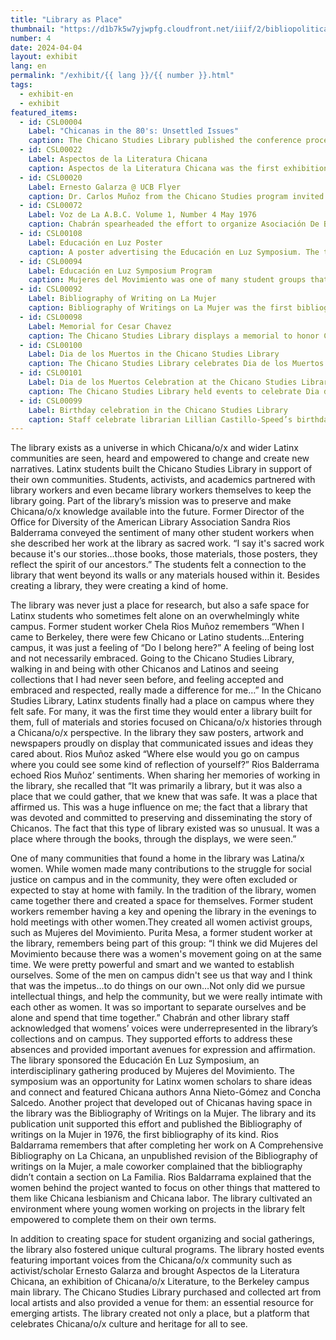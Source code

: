 ```yaml
---
title: "Library as Place"
thumbnail: "https://d1b7k5w7yjwpfg.cloudfront.net/iiif/2/bibliopolitica_CSL00108_CSL00108_001/1279,3820,8236,8120/full/0/default.jpg"
number: 4
date: 2024-04-04
layout: exhibit
lang: en
permalink: "/exhibit/{{ lang }}/{{ number }}.html"
tags: 
  - exhibit-en
  - exhibit
featured_items:
  - id: CSL00004
    Label: "Chicanas in the 80's: Unsettled Issues"
    caption: The Chicano Studies Library published the conference proceedings from a symposium organized by a group of Chicana scholars at UC Berkeley 
  - id: CSL00022
    Label: Aspectos de la Literatura Chicana
    caption: Aspectos de la Literatura Chicana was the first exhibition of Chicanx literature in UC Berklely’s Doe Library, coordinated by Chicano Studies Library staff.
  - id: CSL00020
    Label: Ernesto Galarza @ UCB Flyer
    caption: Dr. Carlos Muñoz from the Chicano Studies program invited activist Ernesto Galarza to speak with the community at UC Berkeley. The cover of Galarza’s book, Barrio Boy is featured on the poster.
  - id: CSL00072
    Label: Voz de La A.B.C. Volume 1, Number 4 May 1976
    caption: Chabrán spearheaded the effort to organize Asociación De Bibliotecas Chicanas (ABC) to bring together library workers interested in growing Chicanx collections. The group met regularly until 1978. The ABC newsletter was published and distributed by the Chicano Studies Library.
  - id: CSL00108
    Label: Educación en Luz Poster
    caption: A poster advertising the Educación en Luz Symposium. The telephone number listed belonged to the Chicano Studies Library. 
  - id: CSL00094
    Label: Educación en Luz Symposium Program
    caption: Mujeres del Movimiento was one of many student groups that formed through their connection to the Chicano Studies Library. Mujeres del Movimiento was an all women group, who did important work in the community and sought to create spaces for Latinx women on campus. They organized the Educación en Luz Symposium to create a platform for Latina scholars to share their work and connect. 
  - id: CSL00092
    Label: Bibliography of Writing on La Mujer
    caption: Bibliography of Writings on La Mujer was the first bibliography on the Chicana experience in the United States. It was compiled by student workers in the library using the Chicano Studies Library’s collections.
  - id: CSL00098
    Label: Memorial for Cesar Chavez
    caption: The Chicano Studies Library displays a memorial to honor Cesar Chavez at the time of his passing in 1993
  - id: CSL00100
    Label: Dia de los Muertos in the Chicano Studies Library
    caption: The Chicano Studies Library celebrates Dia de los Muertos on campus.
  - id: CSL00101
    Label: Dia de los Muertos Celebration at the Chicano Studies Library
    caption: The Chicano Studies Library held events to celebrate Dia de los Muertos on campus. Professor Larry Trujillo is among the crowd.
  - id: CSL00099
    Label: Birthday celebration in the Chicano Studies Library
    caption: Staff celebrate librarian Lillian Castillo-Speed’s birthday in front of the stacks in the Chicano Studies library in 1994.
---
```


The library exists as a universe in which Chicana/o/x  and wider Latinx communities are seen, heard and empowered to change and create new narratives.  Latinx students built the Chicano Studies Library in support of their own communities. Students, activists, and academics partnered with library workers and even became library workers themselves to keep the library going. Part of the library’s mission was to preserve and make Chicana/o/x knowledge available into the future. Former Director of the Office for Diversity of the American Library Association Sandra Rios Balderrama conveyed the sentiment of many other student workers when she described her work at the library as sacred work. “I say it's sacred work because it's our stories…those books, those materials, those posters, they reflect the spirit of our ancestors.” The students felt a connection to the library that went beyond its walls or any materials housed within it. Besides creating a library, they were creating a kind of home. 

The library was never just a place for research, but also a safe space for Latinx students who sometimes felt alone on an overwhelmingly white campus. Former student worker Chela Rios Muñoz remembers “When I came to Berkeley, there were few Chicano or Latino students…Entering campus, it was just a feeling of “Do I belong here?” A feeling of being lost and not necessarily embraced. Going to the Chicano Studies Library, walking in and being with other Chicanos and Latinos and seeing collections that I had never seen before, and feeling accepted and embraced and respected, really made a difference for me…” In the Chicano Studies Library, Latinx students finally had a place on campus where they felt safe. For many, it was the first time they would enter a library built for them, full of materials and stories focused on Chicana/o/x  histories through a Chicana/o/x perspective. In the library they saw posters, artwork and newspapers proudly on display that communicated issues and ideas they cared about. Rios Muñoz asked  “Where else would you go on campus where you could see some kind of reflection of yourself?” Rios Balderrama echoed Rios Muñoz’ sentiments. When sharing her memories of working in the library, she recalled that “It was primarily a library, but it was also a place that we could gather, that we knew that was safe. It was a place that affirmed us. This was a huge influence on me; the fact that a library that was devoted and committed to preserving and disseminating the story of Chicanos. The fact that this type of library existed was so unusual. It was a place where through the books, through the displays, we were seen.”

One of many communities that found a home in the library was Latina/x women. While women made many contributions to the struggle for social justice on campus and in the community, they were often excluded or expected to stay at home with family. In the tradition of the library, women came together there and created a space for themselves. Former student workers remember having a key and opening the library in the evenings to hold meetings with other women.They created all women activist groups, such as Mujeres del Movimiento. Purita Mesa, a former student worker at the library, remembers being part of this group: “I think we did Mujeres del Movimiento because there was a women's movement going on at the same time. We were pretty powerful and smart and we wanted to establish ourselves. Some of the men on campus didn't see us that way and I think that was the impetus…to do things on our own…Not only did we pursue intellectual things, and help the community, but we were really intimate with each other as women. It was so important to separate ourselves and be alone and spend that time together.” Chabrán and other library staff acknowledged that womens’ voices were underrepresented in the library’s collections and on campus.  They supported efforts to address these absences and provided important avenues for expression and affirmation. The library sponsored the Educación En Luz Symposium, an interdisciplinary gathering produced by Mujeres del Movimiento. The symposium was an opportunity for Latinx women scholars to share ideas and connect and featured Chicana authors Anna Nieto-Gómez and Concha Salcedo. Another project that developed out of Chicanas having space in the library was the Bibliography of Writings on la Mujer. The library and its publication unit supported this effort and published the Bibliography of writings on la Mujer in 1976, the first bibliography of its kind. Rios Baldarrama remembers that after completing her work on A Comprehensive Bibliography on La Chicana, an unpublished revision of the Bibliography of writings on la Mujer, a male coworker complained that the bibliography didn’t contain a section on La Familia. Rios Baldarrama explained that the women behind the project wanted to focus on other things that mattered to them like Chicana lesbianism and Chicana labor.  The library cultivated an environment where young women working on projects in the library felt empowered to complete them on their own terms.

In addition to creating space for student organizing and social gatherings, the library also fostered unique cultural programs. The library hosted events featuring important voices from the Chicana/o/x  community such as activist/scholar Ernesto Galarza and brought Aspectos de la Literatura Chicana, an exhibition of Chicana/o/x  Literature, to the Berkeley campus main library. The Chicano Studies Library purchased and collected art from local artists and also provided a venue for them: an essential resource for emerging artists.  The library created not only a place, but a platform that celebrates Chicana/o/x culture and heritage for all to see.


